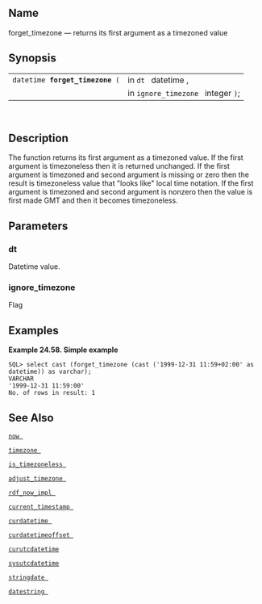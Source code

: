 <div id="fn_forget_timezone" class="refentry">

<div class="titlepage">

</div>

<div class="refnamediv">

## Name

forget_timezone — returns its first argument as a timezoned value

</div>

<div class="refsynopsisdiv">

## Synopsis

<div id="fsyn_forget_timezone" class="funcsynopsis">

|                                      |                                    |
|--------------------------------------|------------------------------------|
| `datetime `**`forget_timezone`**` (` | in `dt ` datetime ,                |
|                                      | in `ignore_timezone ` integer `)`; |

<div class="funcprototype-spacer">

 

</div>

</div>

</div>

<div id="desc_forget_timezone" class="refsect1">

## Description

The function returns its first argument as a timezoned value. If the
first argument is timezoneless then it is returned unchanged. If the
first argument is timezoned and second argument is missing or zero then
the result is timezoneless value that "looks like" local time notation.
If the first argument is timezoned and second argument is nonzero then
the value is first made GMT and then it becomes timezoneless.

</div>

<div id="params_forget_timezone" class="refsect1">

## Parameters

<div id="id83332" class="refsect2">

### dt

Datetime value.

</div>

<div id="id83335" class="refsect2">

### ignore_timezone

Flag

</div>

</div>

<div id="examples_forget_timezone" class="refsect1">

## Examples

<div id="ex_forget_timezone" class="example">

**Example 24.58. Simple example**

<div class="example-contents">

``` screen
SQL> select cast (forget_timezone (cast ('1999-12-31 11:59+02:00' as datetime)) as varchar);
VARCHAR
'1999-12-31 11:59:00'
No. of rows in result: 1
```

</div>

</div>

  

</div>

<div id="seealso_forget_timezone" class="refsect1">

## See Also

<a href="fn_now.html" class="link" title="now"><code
class="function">now </code></a>

<a href="fn_timezone.html" class="link" title="timezone"><code
class="function">timezone </code></a>

<a href="fn_is_timezoneless.html" class="link"
title="is_timezoneless"><code
class="function">is_timezoneless </code></a>

<a href="fn_adjust_timezone.html" class="link"
title="adjust_timezone"><code
class="function">adjust_timezone </code></a>

<a href="fn_rdf_now_impl.html" class="link" title="rdf_now_impl"><code
class="function">rdf_now_impl </code></a>

<a href="fn_current_timestamp.html" class="link"
title="current_timestamp"><code
class="function">current_timestamp </code></a>

<a href="fn_curdatetime.html" class="link" title="curdatetime"><code
class="function">curdatetime </code></a>

<a href="fn_curdatetimeoffset.html" class="link"
title="curdatetimeoffset"><code
class="function">curdatetimeoffset </code></a>

<a href="fn_curutcdatetime.html" class="link"
title="curutcdatetime"><code class="function">curutcdatetime </code></a>

<a href="fn_sysutcdatetime.html" class="link"
title="sysutcdatetime"><code class="function">sysutcdatetime </code></a>

<a href="fn_stringdate.html" class="link" title="stringdate"><code
class="function">stringdate </code></a>

<a href="fn_datestring.html" class="link"
title="datestring , datestring_gmt ,"><code
class="function">datestring </code></a>

</div>

</div>
